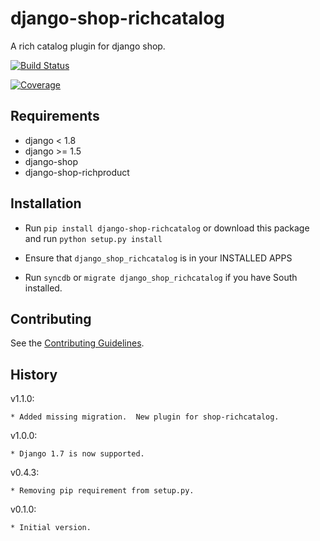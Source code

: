 django-shop-richcatalog
=======================

A rich catalog plugin for django shop.

[![Build Status](https://travis-ci.org/nimbis/django-shop-richcatalog.svg?branch=master)](https://travis-ci.org/nimbis/django-shop-richcatalog)

[![Coverage](https://coveralls.io/repos/nimbis/django-shop-richcatalog/badge.png?branch=master)](https://coveralls.io/r/nimbis/django-shop-richcatalog?branch=master)


Requirements
------------

* django < 1.8
* django >= 1.5
* django-shop
* django-shop-richproduct


Installation
------------

* Run `pip install django-shop-richcatalog` or download this package and run `python setup.py install`

* Ensure that `django_shop_richcatalog` is in your INSTALLED APPS

* Run `syncdb` or `migrate django_shop_richcatalog` if you have South installed.

Contributing
------------

See the [Contributing Guidelines](CONTRIBUTING.md).

History
-------

v1.1.0:

    * Added missing migration.  New plugin for shop-richcatalog.

v1.0.0:

    * Django 1.7 is now supported.

v0.4.3:

    * Removing pip requirement from setup.py.

v0.1.0:

    * Initial version.
